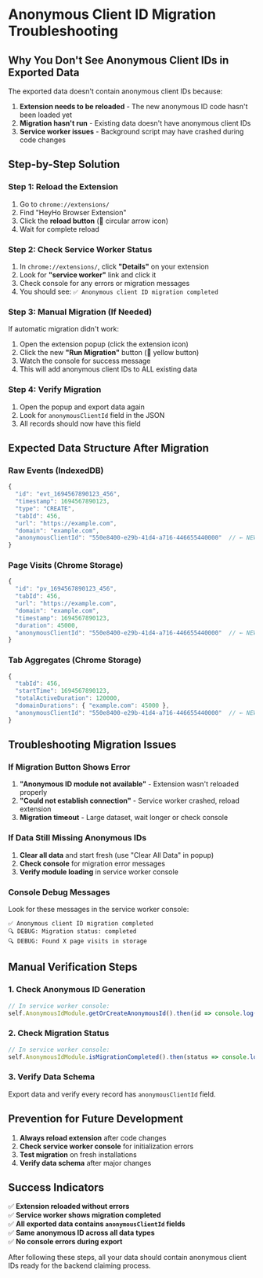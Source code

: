 # Anonymous Client ID Migration Troubleshooting

## Why You Don't See Anonymous Client IDs in Exported Data

The exported data doesn't contain anonymous client IDs because:

1. **Extension needs to be reloaded** - The new anonymous ID code hasn't been loaded yet
2. **Migration hasn't run** - Existing data doesn't have anonymous client IDs
3. **Service worker issues** - Background script may have crashed during code changes

## Step-by-Step Solution

### Step 1: Reload the Extension
1. Go to `chrome://extensions/`
2. Find "HeyHo Browser Extension"
3. Click the **reload button** (🔄 circular arrow icon)
4. Wait for complete reload

### Step 2: Check Service Worker Status
1. In `chrome://extensions/`, click **"Details"** on your extension
2. Look for **"service worker"** link and click it
3. Check console for any errors or migration messages
4. You should see: `✅ Anonymous client ID migration completed`

### Step 3: Manual Migration (If Needed)
If automatic migration didn't work:
1. Open the extension popup (click the extension icon)
2. Click the new **"Run Migration"** button (🔄 yellow button)
3. Watch the console for success message
4. This will add anonymous client IDs to ALL existing data

### Step 4: Verify Migration
1. Open the popup and export data again
2. Look for `anonymousClientId` field in the JSON
3. All records should now have this field

## Expected Data Structure After Migration

### Raw Events (IndexedDB)
```javascript
{
  "id": "evt_1694567890123_456",
  "timestamp": 1694567890123,
  "type": "CREATE",
  "tabId": 456,
  "url": "https://example.com",
  "domain": "example.com",
  "anonymousClientId": "550e8400-e29b-41d4-a716-446655440000"  // ← NEW
}
```

### Page Visits (Chrome Storage)
```javascript
{
  "id": "pv_1694567890123_456",
  "tabId": 456,
  "url": "https://example.com",
  "domain": "example.com",
  "timestamp": 1694567890123,
  "duration": 45000,
  "anonymousClientId": "550e8400-e29b-41d4-a716-446655440000"  // ← NEW
}
```

### Tab Aggregates (Chrome Storage)
```javascript
{
  "tabId": 456,
  "startTime": 1694567890123,
  "totalActiveDuration": 120000,
  "domainDurations": { "example.com": 45000 },
  "anonymousClientId": "550e8400-e29b-41d4-a716-446655440000"  // ← NEW
}
```

## Troubleshooting Migration Issues

### If Migration Button Shows Error
1. **"Anonymous ID module not available"** - Extension wasn't reloaded properly
2. **"Could not establish connection"** - Service worker crashed, reload extension
3. **Migration timeout** - Large dataset, wait longer or check console

### If Data Still Missing Anonymous IDs
1. **Clear all data** and start fresh (use "Clear All Data" in popup)
2. **Check console** for migration error messages
3. **Verify module loading** in service worker console

### Console Debug Messages
Look for these messages in the service worker console:
```
✅ Anonymous client ID migration completed
🔍 DEBUG: Migration status: completed
🔍 DEBUG: Found X page visits in storage
```

## Manual Verification Steps

### 1. Check Anonymous ID Generation
```javascript
// In service worker console:
self.AnonymousIdModule.getOrCreateAnonymousId().then(id => console.log('ID:', id))
```

### 2. Check Migration Status
```javascript
// In service worker console:
self.AnonymousIdModule.isMigrationCompleted().then(status => console.log('Migration:', status))
```

### 3. Verify Data Schema
Export data and verify every record has `anonymousClientId` field.

## Prevention for Future Development

1. **Always reload extension** after code changes
2. **Check service worker console** for initialization errors  
3. **Test migration** on fresh installations
4. **Verify data schema** after major changes

## Success Indicators

✅ **Extension reloaded without errors**  
✅ **Service worker shows migration completed**  
✅ **All exported data contains `anonymousClientId` fields**  
✅ **Same anonymous ID across all data types**  
✅ **No console errors during export**

After following these steps, all your data should contain anonymous client IDs ready for the backend claiming process.